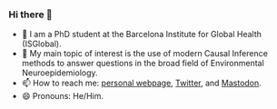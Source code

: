 ### Hi there 👋

- 🔭 I am a PhD student at the Barcelona Institute for Global Health (ISGlobal).
- 🌱 My main topic of interest is the use of modern Causal Inference methods to answer questions in the broad field of Environmental Neuroepidemiology.
- 📫 How to reach me: [personal webpage](https://epilorenzofabbri.com/), [Twitter](https://twitter.com/lorenzoF_SM), and [Mastodon](https://fediscience.org/@lorenzoF).
- 😄 Pronouns: He/Him.
